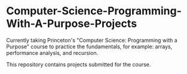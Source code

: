 # Computer-Science-Programming-With-A-Purpose-Projects

Currently taking Princeton's "Computer Science: Programming with a Purpose" course to practice the fundamentals, for example: arrays, performance analysis, and recursion. 

This repository contains projects submitted for the course. 
